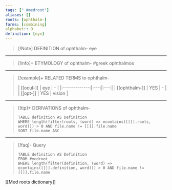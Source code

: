 ```yaml
---
tags: [" #medroot"]
aliases: []
roots: [ophthalm-]
forms: [combining]
alphabet:: O
definition: [eye]
---
```

>[!Note] DEFINITION of ophthalm-
>eye
_____
>[!info]+ ETYMOLOGY of ophthalm-
>#greek ophthalmos
_____
>[!example]+ RELATED TERMS to ophthalm-
>
>|   [[ocul-]]   | eye |  -  |
|:-------------:|:---:|:---:|
| [[ophthalm-]] | YES |  -  |
|   [[opt-]]    | YES | vision    |
_____
>[!tip]+ DERIVATIONS of ophthalm-
>```dataview
>TABLE definition AS Definition 
>WHERE length(filter(roots, (word) => econtains([[]].roots, word))) > 0 AND file.name != [[]].file.name
>SORT file.name ASC
>```
___
>[!faq]- Query
>```dataview
>TABLE definition AS Definition
>FROM #medroot
>WHERE length(filter(definition, (word) => econtains([[]].definition, word))) > 0 AND file.name != [[]].file.name
>```

[[Med roots dictionary]]